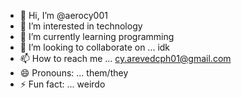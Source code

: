 - 👋 Hi, I’m @aerocy001
- 👀 I’m interested in technology
- 🌱 I’m currently learning programming
- 💞️ I’m looking to collaborate on ... idk
- 📫 How to reach me ... cy.arevedcph01@gmail.com
- 😄 Pronouns: ... them/they
- ⚡ Fun fact: ... weirdo 

<!---
aerocy001/aerocy001 is a ✨ special ✨ repository because its `README.md` (this file) appears on your GitHub profile.
You can click the Preview link to take a look at your changes.
--->
